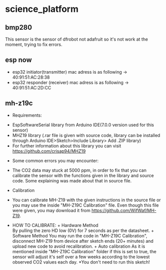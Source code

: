 # science_platform
## bmp280
This sensor is the sensor of dfrobot not adafruit so it's not work at the moment, trying to fix errors.

## esp now
- esp32 initiator(transmitter) mac adress is as following -> 40:91:51:AC:28:38
- esp32 responder (receiver) mac adress is as following -> 40:91:51:AC:2D:CC
 
## mh-z19c
- Requirements: 
 + EspSoftwareSerial library from Arduino IDE(7.0.0 version used for this sensor)
 + MHZ19 library (.rar file is given with source code, library can be installed through Arduino IDE>Sketch>Include Library> Add .ZIP library)
 + For further information about this library you can visit https://github.com/crisap94/MHZ19

- Some common errors you may encounter:
 + The CO2 data may stuck at 5000 ppm, in order to fix that you can calibrate the sensor with the functions given in the library and source code. Some explaining was made about that in source file.

- Calibration
 + You can calibrate MH-Z19 with the given instructions in the source file or you may use the inside "MH-Z19C Calibration" file. Even though this file were given, you may download it from https://github.com/WifWaf/MH-Z19. 

 +    HOW TO CALIBRATE:
    + Hardware Method  
    By pulling the zero HD low (0V) for 7 seconds as per the datasheet.
    + Software Method
    You may run the code in "MH-Z19C Calibration", disconnect MH-Z19 from device after sketch ends (20+ minutes) and upload new
    code to avoid recalibration.
    + Auto calibration 
    As it is mentioned inside "MH-Z19C Calibration" folder if this is set to true, the sensor will adjust it's self over a few weeks
    according to the lowest observed CO2 values each day. *You don't need to run this sketch!